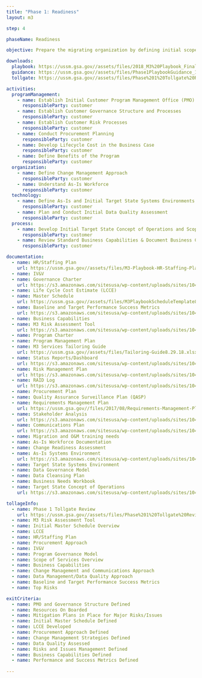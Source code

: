 ```yaml
---
title: "Phase 1: Readiness"
layout: m3

step: 4

phaseName: Readiness

objective: Prepare the migrating organization by defining initial scope of services and customer governance for the modernization effort.

downloads:
  playbook: https://ussm.gsa.gov//assets/files/2018_M3%20Playbook_Final_Phase%201.pdf
  guidance: https://ussm.gsa.gov//assets/files/Phase1PlaybookGuidance_10.05.18FINAL.pdf
  tollgate: https://ussm.gsa.gov//assets/files/Phase%201%20Tollgate%20Review8.30.18%20(1).pptx

activities:
  programManagement:
    - name: Establish Initial Customer Program Management Office (PMO) Processes
      responsibleParty: customer
    - name: Establish Customer Governance Structure and Processes
      responsibleParty: customer
    - name: Establish Customer Risk Processes
      responsibleParty: customer
    - name: Conduct Procurement Planning
      responsibleParty: customer
    - name: Develop Lifecycle Cost in the Business Case
      responsibleParty: customer
    - name: Define Benefits of the Program
      responsibleParty: customer
  organization:
    - name: Define Change Management Approach
      responsibleParty: customer
    - name: Understand As-Is Workforce
      responsibleParty: customer
  technology:
    - name: Define As-Is and Initial Target State Systems Environments
      responsibleParty: customer
    - name: Plan and Conduct Initial Data Quality Assessment
      responsibleParty: customer
  process:
    - name: Develop Initial Target State Concept of Operations and Scope of Services
      responsibleParty: customer
    - name: Review Standard Business Capabilities & Document Business Capabilities
      responsibleParty: customer

documentation:
  - name: HR/Staffing Plan
    url: https://ussm.gsa.gov//assets/files/M3-Playbook-HR-Staffing-Plan-Template.docx
  - name: IV&V
  - name: Governance Charter
    url: https://s3.amazonaws.com/sitesusa/wp-content/uploads/sites/1041/2016/07/M3-Playbook-Governance-Charter-Template.docx
  - name: Life Cycle Cost Estimate (LCCE)
  - name: Master Schedule
    url: https://ussm.gsa.gov//assets/files/M3PlaybookScheduleTemplate8.29.18.xlsx
  - name: Baseline and Target Performance Success Metrics
    url: https://s3.amazonaws.com/sitesusa/wp-content/uploads/sites/1041/2017/08/Baseline-and-Target-Performance-Success-Metrics2.pptx
  - name: Business Capabilities
  - name: M3 Risk Assessment Tool
    url: https://s3.amazonaws.com/sitesusa/wp-content/uploads/sites/1041/2017/09/Risk-Assessment-Tool.xlsm
  - name: Program Charter
  - name: Program Management Plan
  - name: M3 Services Tailoring Guide
    url: https://ussm.gsa.gov//assets/files/Tailoring-Guide8.29.18.xlsx
  - name: Status Reports/Dashboard
    url: https://s3.amazonaws.com/sitesusa/wp-content/uploads/sites/1041/2016/07/M3-Playbook-Status-Report-Dashboard-Template.pptx
  - name: Risk Management Plan
    url: https://s3.amazonaws.com/sitesusa/wp-content/uploads/sites/1041/2017/08/Risk-Management-Plan-Template.docx
  - name: RAID Log
    url: https://s3.amazonaws.com/sitesusa/wp-content/uploads/sites/1041/2016/07/M3-Playbook-RAID-Log-Template.xlsx
  - name: Procurement Plan
  - name: Quality Assurance Surveillance Plan (QASP)
  - name: Requirements Management Plan
    url: https://ussm.gsa.gov//files/2017/08/Requirements-Management-Plan.docx
  - name: Stakeholder Analysis
    url: https://s3.amazonaws.com/sitesusa/wp-content/uploads/sites/1041/2016/07/M3-Playbook-Stakeholder-Analysis-Template.xlsx
  - name: Communications Plan
    url: https://s3.amazonaws.com/sitesusa/wp-content/uploads/sites/1041/2016/07/M3-Playbook-Communications-Plan-Template.xlsx
  - name: Migration and O&M training needs
  - name: As-Is Workforce Documentation
  - name: Change Readiness Assessment
  - name: As-Is Systems Environment
    url: https://s3.amazonaws.com/sitesusa/wp-content/uploads/sites/1041/2016/07/M3-Playbook-As-Is-System-Inventory-Template.xlsx
  - name: Target State Systems Environment
  - name: Data Governance Model
  - name: Data Cleansing Plan
  - name: Business Needs Workbook
  - name: Target State Concept of Operations
    url: https://s3.amazonaws.com/sitesusa/wp-content/uploads/sites/1041/2016/07/M3PlaybookTargetStateCONOPSTemplate.docx

tollageInfo:
  - name: Phase 1 Tollgate Review
    url: https://ussm.gsa.gov//assets/files/Phase%201%20Tollgate%20Review8.30.18%20(1).pptx
  - name: M3 Risk Assessment Tool
  - name: Initial Master Schedule Overview
  - name: LCCE
  - name: HR/Staffing Plan
  - name: Procurement Approach
  - name: IV&V
  - name: Program Governance Model
  - name: Scope of Services Overview
  - name: Business Capabilities
  - name: Change Management and Communications Approach
  - name: Data Management/Data Quality Approach
  - name: Baseline and Target Performance Success Metrics
  - name: Top Risks

exitCriteria:
  - name: PMO and Governance Structure Defined
  - name: Resources On Boarded
  - name: Mitigation Plans in Place for Major Risks/Issues
  - name: Initial Master Schedule Defined
  - name: LCCE Developed
  - name: Procurement Approach Defined
  - name: Change Management Strategies Defined
  - name: Data Quality Assessed
  - name: Risks and Issues Management Defined
  - name: Business Capabilities Defined
  - name: Performance and Success Metrics Defined
  
---
```

